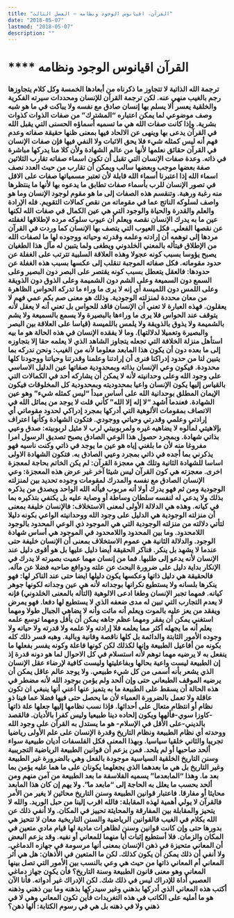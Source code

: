 ```yaml
---
title: "القرآن، اقيانوس الوجود ونظامه – الفصل الثالث"
date: "2018-05-07"
lastmod: "2018-05-07"
description: ""
---
```

# **** **القرآن** اقيانوس الوجود ونظامه

### ترجمة الله الذاتية لا تتجاوز ما ذكرناه من أبعادها الخمسة وكل كلام يتجاوزها رجم بالغيب منهي عنه. لكن ترجمة القرآن للإنسان ومحددات سيرته الفكرية والخلقية يعسر ألا يسلم بها إنسان صادق مع نفسه ولا يباكت في ما هو شبه وصف موضوعي لما يمكن اعتباره “المشترك” من صفات الذوات كذوات بشرية. وإذا كانت صفات الله هي ما تسميه أسماؤه الحسنى التي يقبل الله في القرآن يدعى بها وينهى عن الالحاد فيها بمعنى ظنها حقيقة صفاته وعدم فهم أنه ليس كمثله شيء فلا يحق الاثبات ولا النفي فيها فإن صفات الإنسان في القرآن حقائق نعلمها لأنها من عالم الشهادة ولأن كلا منا يدركها مباشرة في ذاته. وعدة صفات الإنسان التي تقبل أن تكون اسماء صفاته تقارب الثلاثين صفة بعضها موجب وبعضها سالب ويمكن أن تقارب من حيث العدد نصف اسماء الله إذا اعتبرنا أسماء الله قابلة لأن تعتبر مسمياتها صفات على الاقل في تصور الإنسان للرب بأسماء صفات تطابق ما يدعوه بها لأنها ما ينتظرها منه رغبة ورهبة. وتنقسم هذه الصفات إلى ما هو مقوم لوجود الإنسان وما هو واصف لسلوكه الناتج عما في مقوماته من نقص كمالات التقويم. فله الإرادة والعلم والقدرة والحياة والوجود التي هي عين الكمال في صفات الله لكنها عين ما به يدرك الإنسان نقصه ويعلم أن عيوب سلوكه مرده لإطلاقها لغفلته عن نقصها الفعلي. فكل العيوب التي يتصف بها الإنسان كما وردت في القرآن مردها إلى توهمه أن إرادته وعلمه وقدرته وحياته ووجوده لها ما لصفات الله من الإطلاق فيتأله بالمعني الخلدوني ويطغى ولما يتبين له مآل هذا الطغيان يصبح يؤوسا بسبب كونه عجولا وهذه العلاقة السلبية تترتب على الغفلة عن حدود مقوماته. فكل صفاته الموجبة تنقلب إلى عكسها بسبب هذه الغفلة عن حدودها: فالعقل يتعطل بسبب كونه يقتصر على البصر دون البصير وعلى السمع دون السميعة وعلى الشم دون الشميمة وعلى الذوق دون الذويقة وعلى اللمس دون اللميسة أي إنه لا يرى ما وراء ما تدركه الحواس الظاهرة من معان محددة لمنزلته الوجودية. وذلك هو معنى صم بكم عمي فهم لا يعقلون. فهذه العبارة لا تعني أن الإنسان فاقد للحواس بل تعني أنه لا يعقل لأنه يتوقف عند الحواس فلا يرى ما وراءها بالبصيرة ولا يسمع بالسميعة ولا يشم بالشميمة ولا يذوق بالذويقة ولا يلمس باللميسة (قياسا على العلاقة بين البصر والبصيرة وتعميلا لدلالتها). وما لا يفقده الإنسان في هذه الحالة هو ما بيه استأهل منزلة الخلافة التي تجعله يتجاوز الشاهد الذي لا يعلمه حقا إلا بتجاوزه إلى ما بعده دون أن يكون هذا المابعد معلوما لأنه من الغيب: ونحن ندركه بما يتبين لنا من حدود إدراكنا فنرى أن إرادتنا وعلمنا وقدرتنا وحياتنا ووجودنا كلها محدودة. فيكون وعي الإنسان بذاته وبمحدودية صفاتها عين الدليل الاساسي على وجود الله وعلى وحدانيته لأنه لا يمكن أن يشاركه أحد في الكمالات التي بالقياس إليها يكون الإنسان واعيا بمحدوديته وبمحدودية كل المخلوقات فيكون الإيمان المطلق بوحدانية الله على أساس مبدأ “ليس كمثله شيء” وهو عين الشهادة. فعندما أشهد “لا إله إلا الله” كأني قلت لا يوجد من يماثل الله في الاتصاف بمقومات الألوهية التي أدركها بمجرد إدراكي لحدود مقوماتي أي إرادتي وعلمي وقدرتي وحياتي ووجودي. فتكون الشهادة وكأنها اعتراف بإلاهيتي لمألوه لا يضاهيه غيره ولمربوبيتي لرب لا مثيل لربوبيته: صدق وعيي بذاتي شهادة. وبمجرد حصول هذا الوعي الصادق يصبح تصديق الرسول امرا مفروغا منه لأن ما بلغني إياه هو عين ما يوجد في ذاتي وكنت ناسيه فهو يذكرني بما أجده في ذاتي بمجرد وعيي الصادق به. فتكون الشهادة الاولى اساسا للشهادة الثانية وتلك هي معجزة القرآن: لم يكن الخاتم بحاجة لمعجزة اخرى. معجزته هي كون القرآن ليس شيئا آخر غير عرض هذه المعجزة: وعي الإنسان الصادق مع نفسه والمدرك لمقومات وجوده تحديد بين لمنزلته الوجودية ومن ثم فهو يدرك أولا أنه مربوب فيأله الله الواحد ويصدق من يذكره بذلك ولا يدعي له لنفسه سلطان وساطة أو وصاية عليه بل يكتفي بتذكيره بما في كيانه. وهذه هي الدلالة الأولى لمعنى الاستخلاف: فالإنسان خليفة بمعنى أن منزلته الوجودية هي الدليل على وجود الله ووحدانيته الواعي بكونه دليلا لتأتي دلالته من منزلته الوجودية التي هي الموجود ذي الوعي المحدود بالوجود اللامحدود. وما بين المحدود واللامحدود في الموجود هي أساس شهادة الوجود. والدلالة الثانية هي عموم الاستخلاف بمعنى أن الإنسان خليفة حتى عندما لا يشهد بل ينكر. فناكر الحقيقة أيضا دليل عليها بل هو أقوى دليل عند الإنسان لأنه يدعو إلى طلبها. فما من إنسان مهما عميت بصيرته لا يدرك في الإنكار بداية دليل على ضرورة البحث عن علته ودوافع صاحبه فضلا عن مآله. فالحقيقة هي دليل ذاتها وعكسها يكون دليلها ايضا حتى عند الناكر لها: فهو ينكرها بلسانه ولا يستطيع نكرانها بوجدانه لأنه هي عين وجدانه لكونها جوهر كيانه. فمهما تجبر الإنسان وطغا ادعى الالوهية (التأله بالمعنى الخلدوني) فإنه لا يعدم التجارب التي تبين له مدى ضعفه الذي لا يستطيع لها دفعا. فهو يمرض ويفقد من يعز عليه بالموت ويعلم أنه مائت وأنه لا يضاهي الجبال طولا ومهما استغني يمكن أن يفقر ومهما عظم جاهه يمكن أن يأفل ومهما توسع علمه يعلم أنه ما يجهله أكثر مما يعلمه فلا إرادته ولا علمه ولا قدرته ولا حياته ولا وجوده الأمور الثابتة والدائمة بل كلها ناقصة وفانية وبالية. وهبه فسر ذلك كله بكونه من أفاعيل الطبيعة وإنها لكذلك لكن كونها فاعلة وكونه يفسر بفعلها ما ينفعل به لا يرضيه مهما توهم لأنه استسلام في كل الاحوال لما هو دونه قدرة إذ إن الطبيعة ليست واعية بحالها وبفاعليتها وليست كافية لإرضاء عقل الإنسان الذي يشعر بأنه أسمى من كل شيء طبيعي. ولا يوجد عالم عاقل يمكن أن يرضيه الموقف الطبعاني حتى وإن ألحد ولم يؤمن بوجود الله لأنه مضطر في هذه الحالة أن يسقط على الطبيعة ما به يتميز عنها أعني أنها ينبغي ان تكون عاقلة ولا تعمل بالضرورة العمياء لأن ما يحصل حتى فيها فضلا عما فينا ذو نظام أو انتظام متعال على أحداثها. فإذا نسب نظامها إليها جعلها علة ذاتها -كاوزا سوي-فألهها ويكون إلحاده دينا طبيعيا وليس كفرا بالأديان. فالقصد بالديني-على الأقل في الإسلام- هو ما يستدل به القرآن على وجود الله ووحدته أي نظام الطبيعة ونظام التاريخ وقدرة الإنسان على علم الأولى رياضيا تجريبا والثاني خلقيا سياسيا. وبهذا المعنى فكل الفلسفات أديان طبيعية سواء ألحد صاحبها أو لم يلحد. فمن يزعم أن قوانين الطبيعة الرياضية التجريبية وسنن التاريخ الخلقية السياسية موجودة بالفعل وهي بالضرورة غير الطبيعة وغير التاريخ بل هي ما بعدهما الذي يجعلهما يكونان على ما هما عليه يؤمن بما بعد ما. وهذا “المابعدما” يسميه الفلاسفة ما بعد الطبيعة من آمن منهم ومن ألحد بحسب ما يعلل به الحاجة إلى “مابعد ما”. ولا يهم إن كان هذا المابعد محايثا أو مفارقا. فاعتبار قوانين الطبيعة وسنن التاريخ محاثين لا يغير من الأمر فالقرآن لا يولي أهمية لهذه المقابلة: فالله اقرب إلينا من حبل الوريد. والله لا يتحيز والمقابلة بين المفارقة والمحايثة تحييز في المكان. ولا أنفي ذلك عن الله بكلام في الغيب فالقوانين الرياضية والسنن التاريخية معان لا تتحيز هي بدورها حتى وإن كانت قوانين وسنن لظاهرات مادية لها قيام مادي متعين في المكان والزمان. فلا أستطيع إثبات أيا منهما للمعاني أو نفيه. وقد يزعم البعض أن المعاني متحيزة في ذهن الإنسان بمعنى أنها مرسومة في جهازه الدماغي. ولا أنفي أن ذلك يمكن أن يكون كذلك. لكن ما المتعين في الأذهان: هل هي أثر المعاني أم المعاني ذاتها من حيث هي وعي بالنسب بين الأمور التي تصل بينها المعاني وهو معنى قانون الطبيعة وسنة التاريخ؟ فأن يكون جهاز دماغي العصبي أداة للإدراك ليس في ذلك شك. لكن الإدراك غير أدواته. فأنا الآن أكتب هذه المعاني الذي أدركها بذهني وغير سيدركها بذهنه وما بين ذهني وذهنه هو ما أمليه على الكاتب في هذه التغريدات فأين تكون المعاني وهي لا في ذهني ولا في ذهنه بل هي في رسوم الكتابة: ألها ذهن؟

###